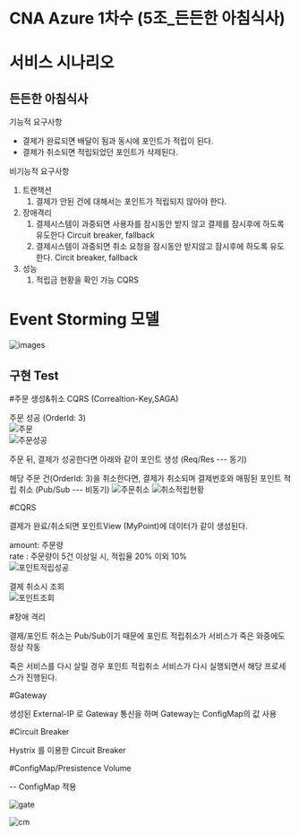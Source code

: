 # CNA Azure 1차수 (5조_든든한 아침식사)

# 서비스 시나리오

## 든든한 아침식사

기능적 요구사항

- 결제가 완료되면 배달이 됨과 동시에 포인트가 적립이 된다.
- 결제가 취소되면 적립되었던 포인트가 삭제된다.

비기능적 요구사항

1. 트랜잭션
    1. 결제가 안된 건에 대해서는 포인트가 적립되지 않아야 한다.
1. 장애격리
    1. 결제시스템이 과중되면 사용자를 잠시동안 받지 않고 결제를 잠시후에 하도록 유도한다  Circuit breaker, fallback
    1. 결제시스템이 과중되면 취소 요청을 잠시동안 받지않고 잠시후에 하도록 유도한다. Circit breaker, fallback
1. 성능
    1. 적립금 현황을 확인 가능 CQRS


# Event Storming 모델
 ![images](https://user-images.githubusercontent.com/40571451/105222649-1fb75100-5b9e-11eb-8b48-f6e6e55aa505.png)


## 구현 Test

#주문 생성&취소 CQRS (Correaltion-Key,SAGA)

주문 성공 (OrderId: 3)  
![주문](https://user-images.githubusercontent.com/40571451/105226228-14b2ef80-5ba3-11eb-92aa-c758e4605472.PNG)  
![주문성공](https://user-images.githubusercontent.com/40571451/105226236-167cb300-5ba3-11eb-98cb-4aa2c4519f66.PNG)

주문 뒤, 결제가 성공한다면 아래와 같이 포인트 생성 (Req/Res --- 동기)


해당 주문 건(OrderId: 3)을 취소한다면, 결제가 취소되며 결제번호와 매핑된 포인트 적립 취소 (Pub/Sub --- 비동기)
![주문취소](https://user-images.githubusercontent.com/40571451/105226247-18467680-5ba3-11eb-956b-1b52052f0e13.PNG)
![취소적립현황](https://user-images.githubusercontent.com/40571451/105226251-1a103a00-5ba3-11eb-9656-aefa575f6953.PNG)


#CQRS

결제가 완료/취소되면 포인트View (MyPoint)에 데이터가 같이 생성된다.

amount: 주문량  
rate : 주문량이 5건 이상일 시, 적립율 20% 이외 10%  
![포인트적립성공](https://user-images.githubusercontent.com/40571451/105259746-b6e8cc80-5bcf-11eb-80cb-60ea5f8ea7af.PNG)  

결제 취소시 조회  
![포인트조회](https://user-images.githubusercontent.com/40571451/105219181-8128f100-5b99-11eb-86c5-94775a5adbe9.PNG)


#장애 격리

결제/포인트 취소는 Pub/Sub이기 때문에  포인트 적립취소가 서비스가 죽은 와중에도 정상 작동

죽은 서비스를 다시 살릴 경우 포인트 적립취소 서비스가 다시 실행되면서 해당 프로세스가 진행된다.



#Gateway

생성된 External-IP 로 Gateway 통신을 하며 Gateway는 ConfigMap의 값 사용



#Circuit Breaker

Hystrix 를 이용한 Circuit Breaker



#ConfigMap/Presistence Volume

-- ConfigMap 적용

![gate](https://user-images.githubusercontent.com/41769626/105149128-8c9efc80-5b46-11eb-95bc-6b47e3251642.PNG)

![cm](https://user-images.githubusercontent.com/41769626/105134884-6ec79c80-5b32-11eb-9b66-ce58a839aea8.PNG)
